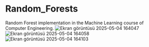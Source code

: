 # Random_Forests
Random Forest implementation in the Machine Learning course of Computer Engineering.
![Ekran görüntüsü 2025-05-04 164047](https://github.com/user-attachments/assets/ddd284ce-c145-47f2-b6a9-764c2117890a)
![Ekran görüntüsü 2025-05-04 164058](https://github.com/user-attachments/assets/6ddbd63c-a4be-48a7-bdc1-04b053f7a29b)
![Ekran görüntüsü 2025-05-04 164103](https://github.com/user-attachments/assets/98ffbf80-e980-4cd4-9581-2a986946afd9)
